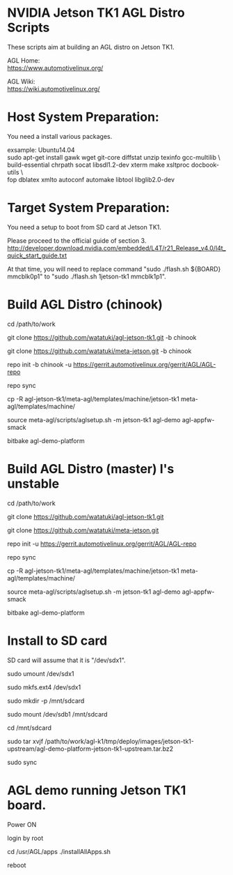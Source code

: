 NVIDIA Jetson TK1 AGL Distro Scripts
====================================================================
These scripts aim at building an AGL distro on Jetson TK1.

AGL Home:  
https://www.automotivelinux.org/

AGL Wiki:  
https://wiki.automotivelinux.org/


Host System Preparation:
====================================================================
You need a install various packages.

exsample: Ubuntu14.04  
sudo apt-get install gawk wget git-core diffstat unzip texinfo gcc-multilib \  
build-essential chrpath socat libsdl1.2-dev xterm make xsltproc docbook-utils \  
fop dblatex xmlto autoconf automake libtool libglib2.0-dev


Target System Preparation:
====================================================================
You need a setup to boot from SD card at Jetson TK1.

Please proceed to the official guide of section 3.
http://developer.download.nvidia.com/embedded/L4T/r21_Release_v4.0/l4t_quick_start_guide.txt

At that time, you will need to replace command "sudo ./flash.sh ${BOARD} mmcblk0p1" to "sudo ./flash.sh 1jetson-tk1 mmcblk1p1".


Build AGL Distro (chinook)
====================================================================
cd /path/to/work

git clone https://github.com/watatuki/agl-jetson-tk1.git -b chinook

git clone https://github.com/watatuki/meta-jetson.git -b chinook

repo init -b chinook -u https://gerrit.automotivelinux.org/gerrit/AGL/AGL-repo

repo sync

cp -R agl-jetson-tk1/meta-agl/templates/machine/jetson-tk1 meta-agl/templates/machine/

source meta-agl/scripts/aglsetup.sh -m jetson-tk1 agl-demo agl-appfw-smack

bitbake agl-demo-platform


Build AGL Distro (master) I's unstable
====================================================================
cd /path/to/work

git clone https://github.com/watatuki/agl-jetson-tk1.git

git clone https://github.com/watatuki/meta-jetson.git

repo init -u https://gerrit.automotivelinux.org/gerrit/AGL/AGL-repo

repo sync

cp -R agl-jetson-tk1/meta-agl/templates/machine/jetson-tk1 meta-agl/templates/machine/

source meta-agl/scripts/aglsetup.sh -m jetson-tk1 agl-demo agl-appfw-smack

bitbake agl-demo-platform


Install to SD card
====================================================================
SD card will assume that it is "/dev/sdx1".

sudo umount /dev/sdx1

sudo mkfs.ext4 /dev/sdx1

sudo mkdir -p /mnt/sdcard

sudo mount /dev/sdb1 /mnt/sdcard

cd /mnt/sdcard

sudo tar xvjf /path/to/work/agl-k1/tmp/deploy/images/jetson-tk1-upstream/agl-demo-platform-jetson-tk1-upstream.tar.bz2

sudo sync


AGL demo running Jetson TK1 board.
====================================================================
Power ON

login by root

cd /usr/AGL/apps
./installAllApps.sh

reboot

